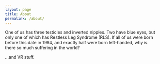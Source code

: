 ```yaml
---
layout: page
title: About
permalink: /about/
---
```


One of us has three testicles and inverted nipples. Two have blue eyes, but only one of which has Restless Leg Syndrome (RLS). If all of us were born before this date in 1994, and exactly half were born left-handed, why is there so much suffering in the world?



...and VR stuff.
